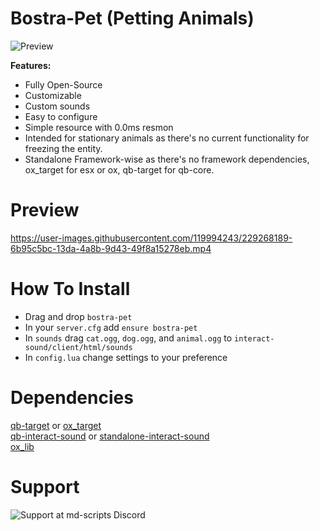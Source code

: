 # Bostra-Pet (Petting Animals)

![Preview](https://user-images.githubusercontent.com/119994243/229269521-39df62ac-7937-41b5-b925-b0d375376ff6.png)
<br>


**Features:**

* Fully Open-Source
* Customizable
* Custom sounds
* Easy to configure
* Simple resource with 0.0ms resmon
* Intended for stationary animals as there's no current functionality for freezing the entity.
* Standalone Framework-wise as there's no framework dependencies, ox_target for esx or ox, qb-target for qb-core.


# Preview
https://user-images.githubusercontent.com/119994243/229268189-6b95c5bc-13da-4a8b-9d43-49f8a15278eb.mp4



# How To Install
* Drag and drop `bostra-pet`
* In your `server.cfg` add `ensure bostra-pet`
* In `sounds` drag `cat.ogg`, `dog.ogg`, and `animal.ogg` to `interact-sound/client/html/sounds`
* In `config.lua` change settings to your preference


# Dependencies
[qb-target](https://github.com/qbcore-framework/qb-target) or [ox_target](https://github.com/overextended/ox_target)\
[qb-interact-sound](https://github.com/qbcore-framework/interact-sound) or [standalone-interact-sound](https://github.com/plunkettscott/interact-sound)\
[ox_lib](https://github.com/overextended/ox_lib)


# Support
![Support at md-scripts Discord](https://discord.gg/RVx8nVwcEG)
